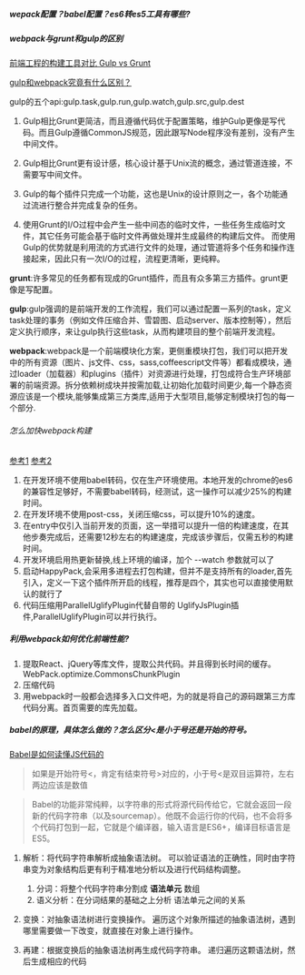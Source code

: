 ##### wepack配置？babel配置？es6转es5工具有哪些?

##### webpack与grunt和gulp的区别
[前端工程的构建工具对比 Gulp vs Grunt](https://segmentfault.com/a/1190000002491282)

[gulp和webpack究竟有什么区别？](https://segmentfault.com/q/1010000008058766)

gulp的五个api:gulp.task,gulp.run,gulp.watch,gulp.src,gulp.dest

1. Gulp相比Grunt更简洁，而且遵循代码优于配置策略，维护Gulp更像是写代码。而且Gulp遵循CommonJS规范，因此跟写Node程序没有差别，没有产生中间文件。

2. Gulp相比Grunt更有设计感，核心设计基于Unix流的概念，通过管道连接，不需要写中间文件。

3. Gulp的每个插件只完成一个功能，这也是Unix的设计原则之一，各个功能通过流进行整合并完成复杂的任务。
   
4. 使用Grunt的I/O过程中会产生一些中间态的临时文件，一些任务生成临时文件，其它任务可能会基于临时文件再做处理并生成最终的构建后文件。
   而使用Gulp的优势就是利用流的方式进行文件的处理，通过管道将多个任务和操作连接起来，因此只有一次I/O的过程，流程更清晰，更纯粹。

**grunt**:许多常见的任务都有现成的Grunt插件，而且有众多第三方插件。grunt更像是写配置。

**gulp**:gulp强调的是前端开发的工作流程，我们可以通过配置一系列的task，定义task处理的事务（例如文件压缩合并、雪碧图、启动server、版本控制等），然后定义执行顺序，来让gulp执行这些task，从而构建项目的整个前端开发流程。

**webpack**:webpack是一个前端模块化方案，更侧重模块打包，我们可以把开发中的所有资源（图片、js文件、css，sass,coffeescript文件等）都看成模块，通过loader（加载器）和plugins（插件）对资源进行处理，打包成符合生产环境部署的前端资源。拆分依赖树成块并按需加载,让初始化加载时间更少,每一个静态资源应该是一个模块,能够集成第三方类库,适用于大型项目,能够定制模块打包的每一个部分.

###### 怎么加快webpack构建
[参考1](http://hpoenixf.com/%E5%8A%A0%E5%BF%ABwebpack%E6%9E%84%E5%BB%BA.html)
[参考2](https://www.cnblogs.com/imwtr/p/7801973.html)

1. 在开发环境不使用babel转码，仅在生产环境使用。本地开发的chrome的es6的兼容性足够好，不需要babel转码，经测试，这一操作可以减少25%的构建时间。
2. 在开发环境不使用post-css，关闭压缩css，可以提升10%的速度。
3. 在entry中仅引入当前开发的页面，这一举措可以提升一倍的构建速度，在其他步奏完成后，还需要12秒左右的构建速度，完成该步骤后，仅需五秒的构建时间。
4. 开发环境启用热更新替换,线上环境的编译，加个 --watch 参数就可以了
5. 启动HappyPack,会采用多进程去打包构建，但并不是支持所有的loader,首先引入，定义一下这个插件所开启的线程，推荐是四个，其实也可以直接使用默认的就行了
6. 代码压缩用ParallelUglifyPlugin代替自带的 UglifyJsPlugin插件,ParallelUglifyPlugin可以并行执行。

##### 利用webpack如何优化前端性能? 
1. 提取React、jQuery等库文件，提取公共代码。并且得到长时间的缓存。WebPack.optimize.CommonsChunkPlugin
2. 压缩代码
3. 用webpack时一般都会选择多入口文件吧，为的就是将自己的源码跟第三方库代码分离。首页需要的库先加载。

##### babel的原理，具体怎么做的？怎么区分<是小于号还是开始的符号。
[Babel是如何读懂JS代码的](https://zhuanlan.zhihu.com/p/27289600)

> 如果是开始符号<，肯定有结束符号>对应的，小于号<是双目运算符，左右两边应该是数值

> Babel的功能非常纯粹，以字符串的形式将源代码传给它，它就会返回一段新的代码字符串（以及sourcemap）。他既不会运行你的代码，也不会将多个代码打包到一起，它就是个编译器，输入语言是ES6+，编译目标语言是ES5。

1. 解析：将代码字符串解析成抽象语法树。 
可以验证语法的正确性，同时由字符串变为对象结构后更有利于精准地分析以及进行代码结构调整。

    1. 分词：将整个代码字符串分割成 **语法单元** 数组
    2. 语义分析：在分词结果的基础之上分析 语法单元之间的关系

2. 变换：对抽象语法树进行变换操作。 
遍历这个对象所描述的抽象语法树，遇到哪里需要做一下改变，就直接在对象上进行操作。

3. 再建：根据变换后的抽象语法树再生成代码字符串。 
递归遍历这颗语法树，然后生成相应的代码



